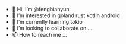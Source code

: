 - 👋 Hi, I’m @fengbianyun
- 👀 I’m interested in goland rust kotlin android
- 🌱 I’m currently learning tokio
- 💞️ I’m looking to collaborate on ...
- 📫 How to reach me ...

<!---
fengbianyun/fengbianyun is a ✨ special ✨ repository because its `README.md` (this file) appears on your GitHub profile.
You can click the Preview link to take a look at your changes.
--->

